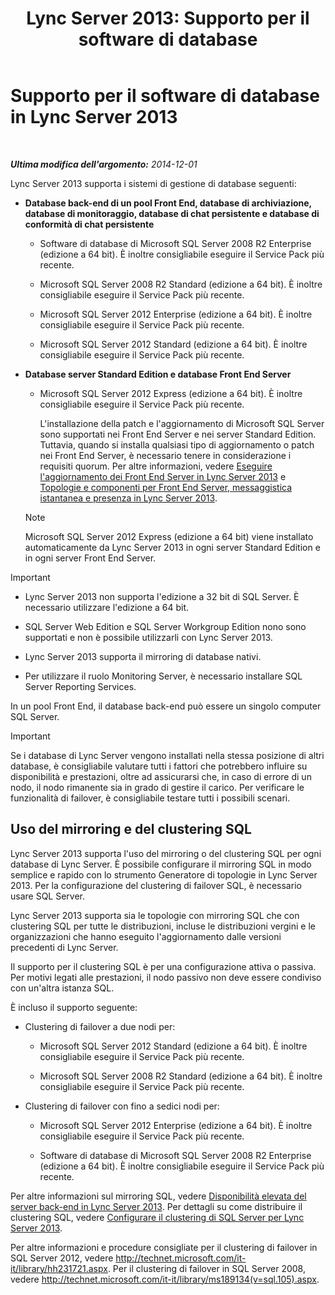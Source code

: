 ﻿---
title: 'Lync Server 2013: Supporto per il software di database'
TOCTitle: Supporto per il software di database
ms:assetid: e05d0032-bbea-4e61-987d-d07b1c045fd5
ms:mtpsurl: https://technet.microsoft.com/it-it/library/Gg398990(v=OCS.15)
ms:contentKeyID: 49302231
ms.date: 08/24/2015
mtps_version: v=OCS.15
ms.translationtype: HT
---

# Supporto per il software di database in Lync Server 2013

 

_**Ultima modifica dell'argomento:** 2014-12-01_

Lync Server 2013 supporta i sistemi di gestione di database seguenti:

  - **Database back-end di un pool Front End, database di archiviazione, database di monitoraggio, database di chat persistente e database di conformità di chat persistente**
    
      - Software di database di Microsoft SQL Server 2008 R2 Enterprise (edizione a 64 bit). È inoltre consigliabile eseguire il Service Pack più recente.
    
      - Microsoft SQL Server 2008 R2 Standard (edizione a 64 bit). È inoltre consigliabile eseguire il Service Pack più recente.
    
      - Microsoft SQL Server 2012 Enterprise (edizione a 64 bit). È inoltre consigliabile eseguire il Service Pack più recente.
    
      - Microsoft SQL Server 2012 Standard (edizione a 64 bit). È inoltre consigliabile eseguire il Service Pack più recente.

  - **Database server Standard Edition e database Front End Server**
    
      - Microsoft SQL Server 2012 Express (edizione a 64 bit). È inoltre consigliabile eseguire il Service Pack più recente.
        
        L'installazione della patch e l'aggiornamento di Microsoft SQL Server sono supportati nei Front End Server e nei server Standard Edition. Tuttavia, quando si installa qualsiasi tipo di aggiornamento o patch nei Front End Server, è necessario tenere in considerazione i requisiti quorum. Per altre informazioni, vedere [Eseguire l'aggiornamento dei Front End Server in Lync Server 2013](lync-server-2013-upgrade-or-update-front-end-servers.md) e [Topologie e componenti per Front End Server, messaggistica istantanea e presenza in Lync Server 2013](lync-server-2013-topologies-and-components-for-front-end-servers-instant-messaging-and-presence.md).
    

    > [!NOTE]
    > Microsoft SQL Server 2012 Express (edizione a 64 bit) viene installato automaticamente da Lync Server 2013 in ogni server Standard Edition e in ogni server Front End Server.



> [!important]  
> <ul>
> <li><p>Lync Server 2013 non supporta l'edizione a 32 bit di SQL Server. È necessario utilizzare l'edizione a 64 bit.</p></li>
> <li><p>SQL Server Web Edition e SQL Server Workgroup Edition nono sono supportati e non è possibile utilizzarli con Lync Server 2013.</p></li>
> 
> <li><p>Lync Server 2013 supporta il mirroring di database nativi.</p></li>
> 
> 
> <li><p>Per utilizzare il ruolo Monitoring Server, è necessario installare SQL Server Reporting Services.</p></li></ul>


In un pool Front End, il database back-end può essere un singolo computer SQL Server.

> [!important]  
> Se i database di Lync Server vengono installati nella stessa posizione di altri database, è consigliabile valutare tutti i fattori che potrebbero influire su disponibilità e prestazioni, oltre ad assicurarsi che, in caso di errore di un nodo, il nodo rimanente sia in grado di gestire il carico. Per verificare le funzionalità di failover, è consigliabile testare tutti i possibili scenari.

## Uso del mirroring e del clustering SQL

Lync Server 2013 supporta l'uso del mirroring o del clustering SQL per ogni database di Lync Server. È possibile configurare il mirroring SQL in modo semplice e rapido con lo strumento Generatore di topologie in Lync Server 2013. Per la configurazione del clustering di failover SQL, è necessario usare SQL Server.

Lync Server 2013 supporta sia le topologie con mirroring SQL che con clustering SQL per tutte le distribuzioni, incluse le distribuzioni vergini e le organizzazioni che hanno eseguito l'aggiornamento dalle versioni precedenti di Lync Server.

Il supporto per il clustering SQL è per una configurazione attiva o passiva. Per motivi legati alle prestazioni, il nodo passivo non deve essere condiviso con un'altra istanza SQL.

È incluso il supporto seguente:

  - Clustering di failover a due nodi per:
    
      - Microsoft SQL Server 2012 Standard (edizione a 64 bit). È inoltre consigliabile eseguire il Service Pack più recente.
    
      - Microsoft SQL Server 2008 R2 Standard (edizione a 64 bit). È inoltre consigliabile eseguire il Service Pack più recente.

  - Clustering di failover con fino a sedici nodi per:
    
      - Microsoft SQL Server 2012 Enterprise (edizione a 64 bit). È inoltre consigliabile eseguire il Service Pack più recente.
    
      - Software di database di Microsoft SQL Server 2008 R2 Enterprise (edizione a 64 bit). È inoltre consigliabile eseguire il Service Pack più recente.

Per altre informazioni sul mirroring SQL, vedere [Disponibilità elevata del server back-end in Lync Server 2013](lync-server-2013-back-end-server-high-availability.md). Per dettagli su come distribuire il clustering SQL, vedere [Configurare il clustering di SQL Server per Lync Server 2013](lync-server-2013-configure-sql-server-clustering.md).

Per altre informazioni e procedure consigliate per il clustering di failover in SQL Server 2012, vedere <http://technet.microsoft.com/it-it/library/hh231721.aspx>. Per il clustering di failover in SQL Server 2008, vedere <http://technet.microsoft.com/it-it/library/ms189134(v=sql.105).aspx>.

